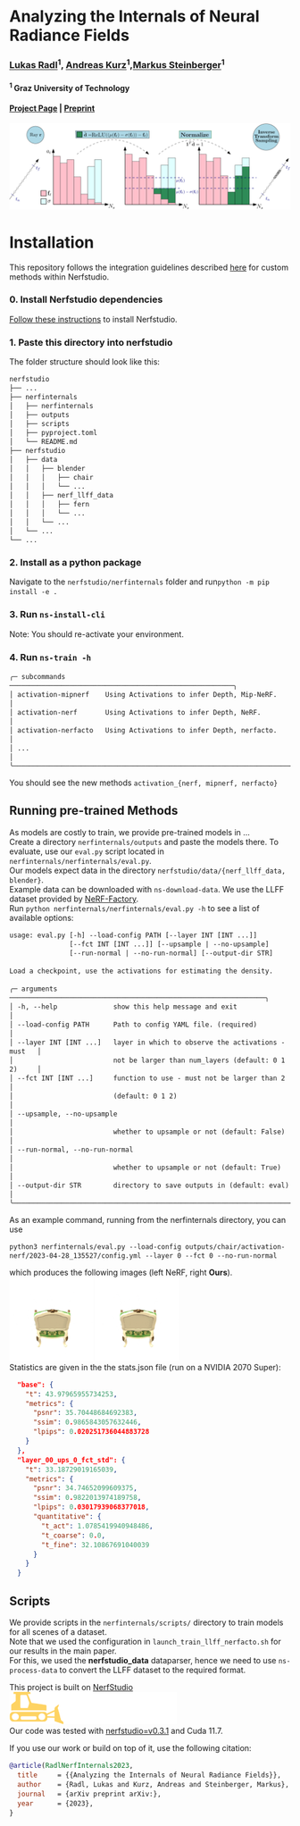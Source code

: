 # Analyzing the Internals of Neural Radiance Fields
### [Lukas Radl](https://scholar.google.com/citations?user=G_0ZsTIAAAAJ&hl=de)<sup>1</sup>, [Andreas Kurz](https://online.tugraz.at/tug_online/visitenkarte.show_vcard?pPersonenGruppe=3&pPersonenId=D715516087483BD3)<sup>1</sup>,[Markus Steinberger](https://www.markussteinberger.net/)<sup>1</sup><br>
#### <sup>1</sup> Graz University of Technology <br>
#### [Project Page]() | [Preprint]()
<img alt="Our Approach" src="images/v6_analysis.png" /><br>
# Installation
This repository follows the integration guidelines described [here](https://docs.nerf.studio/en/latest/developer_guides/new_methods.html) for custom methods within Nerfstudio. 
### 0. Install Nerfstudio dependencies
[Follow these instructions](https://docs.nerf.studio/en/latest/quickstart/installation.html) to install Nerfstudio.
### 1. Paste this directory into nerfstudio
The folder structure should look like this:
```
nerfstudio
├── ...
├── nerfinternals
│   ├── nerfinternals
│   ├── outputs
│   ├── scripts
│   ├── pyproject.toml
│   └── README.md
├── nerfstudio
│   ├── data
│   │   ├── blender
│   │   │   ├── chair
│   │   │   └── ...
│   │   ├── nerf_llff_data
│   │   │   ├── fern
│   │   │   └── ...
│   │   └── ...
│   └── ...
└── ...
```
### 2. Install as a python package
Navigate to the `nerfstudio/nerfinternals` folder and run`python -m pip install -e .`

### 3. Run `ns-install-cli`
Note: You should re-activate your environment.
### 4. Run `ns-train -h`
```console
╭─ subcommands ────────────────────────────────────────────────────────╮
│ activation-mipnerf    Using Activations to infer Depth, Mip-NeRF.    │
│ activation-nerf       Using Activations to infer Depth, NeRF.        │
│ activation-nerfacto   Using Activations to infer Depth, nerfacto.    │
│ ...                                                                  │
╰──────────────────────────────────────────────────────────────────────╯ 
```
You should see the new methods `activation_{nerf, mipnerf, nerfacto}`
## Running pre-trained Methods
As models are costly to train, we provide pre-trained models in ... <br>
Create a directory `nerfinternals/outputs` and paste the models there.
To evaluate, use our `eval.py` script located in `nerfinternals/nerfinternals/eval.py`. <br>
Our models expect data in the directory `nerfstudio/data/{nerf_llff_data, blender}`. <br>
Example data can be downloaded with `ns-download-data`. We use the LLFF dataset provided by [NeRF-Factory](https://github.com/kakaobrain/nerf-factory).<br>
Run `python nerfinternals/nerfinternals/eval.py -h` to see a list of available options:
```console
usage: eval.py [-h] --load-config PATH [--layer INT [INT ...]]
               [--fct INT [INT ...]] [--upsample | --no-upsample]
               [--run-normal | --no-run-normal] [--output-dir STR]

Load a checkpoint, use the activations for estimating the density.

╭─ arguments ────────────────────────────────────────────────────────────────╮
│ -h, --help              show this help message and exit                    │
│ --load-config PATH      Path to config YAML file. (required)               │
│ --layer INT [INT ...]   layer in which to observe the activations - must   │
│                         not be larger than num_layers (default: 0 1 2)     │
│ --fct INT [INT ...]     function to use - must not be larger than 2        │
│                         (default: 0 1 2)                                   │
│ --upsample, --no-upsample                                                  │
│                         whether to upsample or not (default: False)        │
│ --run-normal, --no-run-normal                                              │
│                         whether to upsample or not (default: True)         │
│ --output-dir STR        directory to save outputs in (default: eval)       │
╰────────────────────────────────────────────────────────────────────────────╯
```
As an example command, running from the nerfinternals directory, you can use
```
python3 nerfinternals/eval.py --load-config outputs/chair/activation-nerf/2023-04-28_135527/config.yml --layer 0 --fct 0 --no-run-normal
```
which produces the following images (left NeRF, right **Ours**).<br>
<img alt="Coarse-to-fine" src="images/coarse-to-fine.png" width="150" />
<img alt="Ours" src="images/ours.png" width="150" /><br>
Statistics are given in the the stats.json file (run on a NVIDIA 2070 Super):
```json
  "base": {
    "t": 43.97965955734253,
    "metrics": {
      "psnr": 35.70448684692383,
      "ssim": 0.9865843057632446,
      "lpips": 0.020251736044883728
    }
  },
  "layer_00_ups_0_fct_std": {
    "t": 33.18729019165039,
    "metrics": {
      "psnr": 34.74652099609375,
      "ssim": 0.9822013974189758,
      "lpips": 0.03017939068377018,
      "quantitative": {
        "t_act": 1.0785419940948486,
        "t_coarse": 0.0,
        "t_fine": 32.10867691040039
      }
    }
  }
```
## Scripts
We provide scripts in the `nerfinternals/scripts/` directory to train models for all scenes of a dataset. <br>
Note that we used the configuration in `launch_train_llff_nerfacto.sh` for our results in the main paper. <br>
For this, we used the **nerfstudio_data** dataparser, hence we need to use `ns-process-data` to convert the LLFF dataset to the required format.


This project is built on [NerfStudio](https://docs.nerf.studio/en/latest/)<br>
[<img alt="NerfStudio logo" src="images/nerfstudio-logo.png" width="300" />](https://docs.nerf.studio/en/latest/)<br>
Our code was tested with [nerfstudio=v0.3.1](https://github.com/nerfstudio-project/nerfstudio/releases/tag/v0.3.1) 
and Cuda 11.7.

If you use our work or build on top of it, use the following citation:
```bibtex
@article(RadlNerfInternals2023,
  title     = {{Analyzing the Internals of Neural Radiance Fields}},
  author    = {Radl, Lukas and Kurz, Andreas and Steinberger, Markus},
  journal   = {arXiv preprint arXiv:},
  year      = {2023},
}
```
